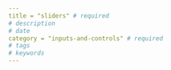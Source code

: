 ```yaml
---
title = "sliders" # required 
# description
# date 
category = "inputs-and-controls" # required 
# tags
# keywords
---
```

